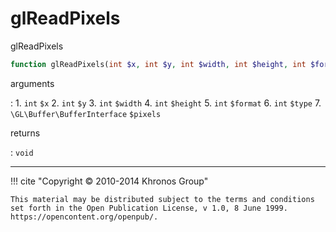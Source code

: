 # glReadPixels
glReadPixels

```php
function glReadPixels(int $x, int $y, int $width, int $height, int $format, int $type, \GL\Buffer\BufferInterface $pixels) : void
```

arguments

:    1. `int` `$x` 
    2. `int` `$y` 
    3. `int` `$width` 
    4. `int` `$height` 
    5. `int` `$format` 
    6. `int` `$type` 
    7. `\GL\Buffer\BufferInterface` `$pixels` 

returns

:    `void` 

---
     

!!! cite "Copyright © 2010-2014 Khronos Group"

    This material may be distributed subject to the terms and conditions set forth in the Open Publication License, v 1.0, 8 June 1999. https://opencontent.org/openpub/.
